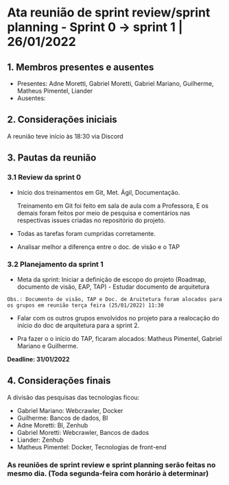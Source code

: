 # Ata reunião de sprint review/sprint planning - Sprint 0 -> sprint 1 | 26/01/2022

## 1. Membros presentes e ausentes

- Presentes: Adne Moretti, Gabriel Moretti, Gabriel Mariano, Guilherme, Matheus Pimentel, Liander
- Ausentes:

## 2. Considerações iniciais

A reunião teve início às 18:30 via Discord

## 3. Pautas da reunião

### 3.1 Review da sprint 0

- Início dos treinamentos em Git, Met. Ágil, Documentação.
	
	Treinamento em Git foi feito em sala de aula com a Professora, E os demais foram feitos por meio de pesquisa e comentários nas respectivas issues criadas no repositório do projeto.
	
- Todas as tarefas foram cumpridas corretamente.
- Analisar melhor a diferença entre o doc. de visão e o TAP
 
### 3.2 Planejamento da sprint 1

- Meta da sprint: Iniciar a definição de escopo do projeto (Roadmap, documento de visão, EAP, TAP) - Estudar documento de arquitetura
	
`Obs.: Documento de visão, TAP e Doc. de Aruitetura foram alocados para os grupos em reunião terça feira (25/01/2022) 11:30`
	
- Falar com os outros grupos envolvidos no projeto para a realocação do início do doc de arquitetura para a sprint 2.
	
- Pra fazer o o início do TAP, ficaram alocados: Matheus Pimentel, Gabriel Mariano e Guilherme.

**Deadline: 31/01/2022**
 
## 4. Considerações finais

A divisão das pesquisas das tecnologias ficou:

- Gabriel Mariano: Webcrawler, Docker
- Guilherme: Bancos de dados, BI
- Adne Moretti: BI, Zenhub
- Gabriel Moretti: Webcrawler, Bancos de dados
- Liander: Zenhub
- Matheus Pimentel: Docker, Tecnologias de front-end

### As reuniões de sprint review e sprint planning serão feitas no mesmo dia. (Toda segunda-feira com horário à determinar)